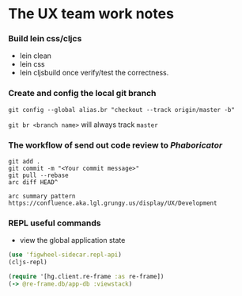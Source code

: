 # The UX team work notes

### Build lein css/cljcs
- lein clean
- lein css
- lein cljsbuild once
verify/test the correctness.

### Create and config the local git branch 
`git config --global alias.br "checkout --track origin/master -b"`

`git br <branch name>` will always track `master`

### The workflow of send out code review to *Phaboricator* 
```git
git add .
git commit -m "<Your commit message>"
git pull --rebase
arc diff HEAD^

arc summary pattern
https://confluence.aka.lgl.grungy.us/display/UX/Development
```

### REPL useful commands
- view the global application state
```clj
(use 'figwheel-sidecar.repl-api)
(cljs-repl)

(require '[hg.client.re-frame :as re-frame])
(-> @re-frame.db/app-db :viewstack)
```
